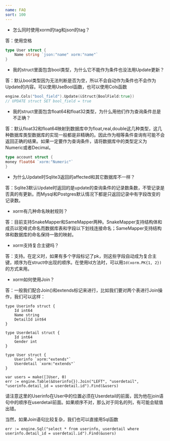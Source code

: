 ```yaml
---
name: FAQ
sort: 100
---
```


* 怎么同时使用xorm的tag和json的tag？
  
答：使用空格

```Go
type User struct {
    Name string `json:"name" xorm:"name"`
}
```

* 我的struct里面包含bool类型，为什么它不能作为条件也没法用Update更新？

答：默认bool类型因为无法判断是否为空，所以不会自动作为条件也不会作为Update的内容。可以使用UseBool函数，也可以使用Cols函数

```Go
engine.Cols("bool_field").Update(&Struct{BoolField:true})
// UPDATE struct SET bool_field = true
```

* 我的struct里面包含float64和float32类型，为什么用他们作为查询条件总是不正确？

答：默认float32和float64映射到数据库中为float,real,double这几种类型，这几种数据库类型数据库的实现一般都是非精确的。因此作为相等条件查询有可能不会返回正确的结果。如果一定要作为查询条件，请将数据库中的类型定义为Numeric或者Decimal。

```Go
type account struct {
money float64 `xorm:"Numeric"`
}
```

* 为什么Update时Sqlite3返回的affected和其它数据库不一样？

答：Sqlite3默认Update时返回的是update的查询条件的记录数条数，不管记录是否真的有更新。而Mysql和Postgres默认情况下都是只返回记录中有字段改变的记录数。

* xorm有几种命名映射规则？

答：目前支持SnakeMapper和SameMapper两种。SnakeMapper支持结构体和成员以驼峰式命名而数据库表和字段以下划线连接命名；SameMapper支持结构体和数据库的命名保持一致的映射。

* xorm支持复合主键吗？

答：支持。在定义时，如果有多个字段标记了pk，则这些字段自动成为复合主键，顺序为在struct中出现的顺序。在使用Id方法时，可以用`Id(xorm.PK{1, 2})`的方式来用。

* xorm如何使用Join？

答：一般我们配合Join()和extends标记来进行，比如我们要对两个表进行Join操作，我们可以这样：

	type Userinfo struct {
		Id int64
		Name string
		DetailId int64
	}

	type Userdetail struct {
		Id int64
		Gender int
	}

	type User struct {
		Userinfo `xorm:"extends"`
		Userdetail `xorm:"extends"`
	}

	var users = make([]User, 0)
	err := engine.Table(&Userinfo{}).Join("LEFT", "userdetail", "userinfo.detail_id = userdetail.id").Find(&users)

请注意这里的Userinfo在User中的位置必须在Userdetail的前面，因为他在join语句中的顺序在userdetail前面。如果顺序不对，那么对于同名的列，有可能会赋值出错。

当然，如果Join语句比较复杂，我们也可以直接用Sql函数

	err := engine.Sql("select * from userinfo, userdetail where userinfo.detail_id = userdetail.id").Find(&users)